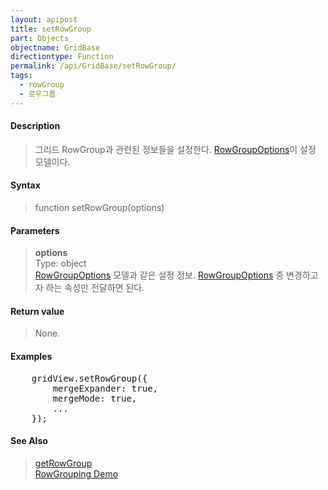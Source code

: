 ```yaml
---
layout: apipost
title: setRowGroup
part: Objects
objectname: GridBase
directiontype: Function
permalink: /api/GridBase/setRowGroup/
tags:
  - rowGroup
  - 로우그룹
---
```



#### Description

> 그리드 RowGroup과 관련된 정보들을 설정한다. [RowGroupOptions](/api/types/RowGroupOptions/)이 설정 모델이다.

#### Syntax

> function setRowGroup(options)

#### Parameters

> **options**  
> Type: object  
> [RowGroupOptions](/api/types/RowGroupOptions/) 모델과 같은 설정 정보. [RowGroupOptions](/api/types/RowGroupOptions/) 중 변경하고자 하는 속성만 전달하면 된다.    

#### Return value

> None.

#### Examples 

<pre class="prettyprint">
    gridView.setRowGroup({
        mergeExpander: true,
        mergeMode: true,
        ...
    });
</pre>

#### See Also
> [getRowGroup](/api/GridBase/getRowGroup)  
> [RowGrouping Demo](http://demo.realgrid.com/Demo/RowGrouping)
